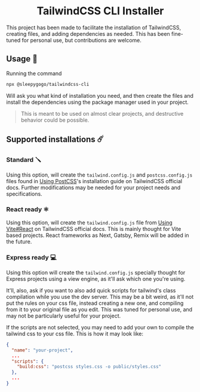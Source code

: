 <h1 align="center">TailwindCSS CLI Installer</h1>

This project has been made to facilitate the installation of TailwindCSS, creating files, and adding dependencies as needed. This has been fine-tuned for personal use, but contributions are welcome.

## Usage 📖

Running the command

```bash
npx @sleepygogo/tailwindcss-cli
```

Will ask you what kind of installation you need, and then create the files and install the dependencies using the package manager used in your project.

> This is meant to be used on almost clear projects, and destructive behavior could be possible.

## Supported installations ☄️

### Standard 🪛

Using this option, will create the `tailwind.config.js` and `postcss.config.js` files found in [Using PostCSS](https://tailwindcss.com/docs/installation/using-postcss)'s installation guide on TailwindCSS official docs. Further modifications may be needed for your project needs and specifications.

### React ready ⚛️

Using this option, will create the `tailwind.config.js` file from [Using Vite#React](https://tailwindcss.com/docs/guides/vite#react) on TailwindCSS official docs. This is mainly thought for Vite based projects. React frameworks as Next, Gatsby, Remix will be added in the future.

### Express ready 💻

Using this option will create the `tailwind.config.js` specially thought for Express projects using a view engine, as it'll ask which one you're using.

It'll, also, ask if you want to also add quick scripts for tailwind's class compilation while you use the dev server. This may be a bit weird, as it'll not put the rules on your css file, instead creating a new one, and compiling from it to your original file as you edit. This was tuned for personal use, and may not be particularly useful for your project.

If the scripts are not selected, you may need to add your own to compile the tailwind css to your css file. This is how it may look like:

```json
{
  "name": "your-project",
  ...
  "scripts": {
    "build:css": "postcss styles.css -o public/styles.css"
  },
  ...
}
```
